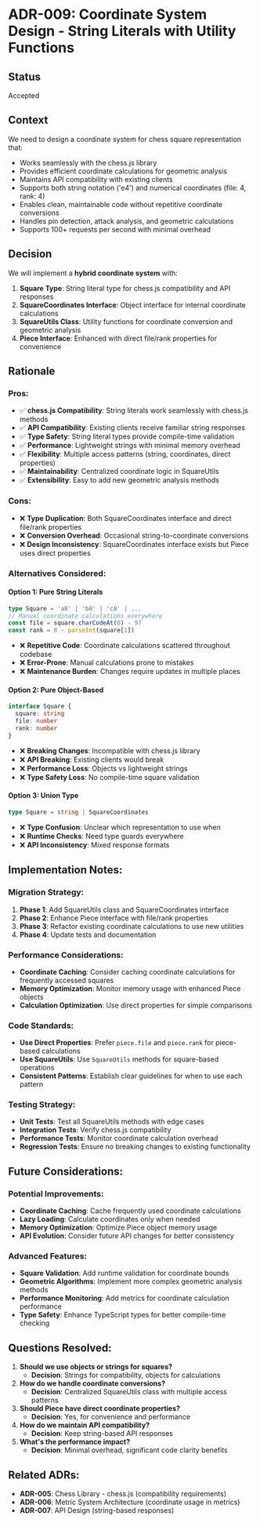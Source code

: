 # ADR-009: Coordinate System Design - String Literals with Utility Functions

## Status
Accepted

## Context
We need to design a coordinate system for chess square representation that:
- Works seamlessly with the chess.js library
- Provides efficient coordinate calculations for geometric analysis
- Maintains API compatibility with existing clients
- Supports both string notation ('e4') and numerical coordinates (file: 4, rank: 4)
- Enables clean, maintainable code without repetitive coordinate conversions
- Handles pin detection, attack analysis, and geometric calculations
- Supports 100+ requests per second with minimal overhead

## Decision
We will implement a **hybrid coordinate system** with:
1. **Square Type**: String literal type for chess.js compatibility and API responses
2. **SquareCoordinates Interface**: Object interface for internal coordinate calculations
3. **SquareUtils Class**: Utility functions for coordinate conversion and geometric analysis
4. **Piece Interface**: Enhanced with direct file/rank properties for convenience

## Rationale

### Pros:
- ✅ **chess.js Compatibility**: String literals work seamlessly with chess.js methods
- ✅ **API Compatibility**: Existing clients receive familiar string responses
- ✅ **Type Safety**: String literal types provide compile-time validation
- ✅ **Performance**: Lightweight strings with minimal memory overhead
- ✅ **Flexibility**: Multiple access patterns (string, coordinates, direct properties)
- ✅ **Maintainability**: Centralized coordinate logic in SquareUtils
- ✅ **Extensibility**: Easy to add new geometric analysis methods

### Cons:
- ❌ **Type Duplication**: Both SquareCoordinates interface and direct file/rank properties
- ❌ **Conversion Overhead**: Occasional string-to-coordinate conversions
- ❌ **Design Inconsistency**: SquareCoordinates interface exists but Piece uses direct properties

### Alternatives Considered:

#### **Option 1: Pure String Literals**
```typescript
type Square = 'a8' | 'b8' | 'c8' | ...
// Manual coordinate calculations everywhere
const file = square.charCodeAt(0) - 97
const rank = 8 - parseInt(square[1])
```
- ❌ **Repetitive Code**: Coordinate calculations scattered throughout codebase
- ❌ **Error-Prone**: Manual calculations prone to mistakes
- ❌ **Maintenance Burden**: Changes require updates in multiple places

#### **Option 2: Pure Object-Based**
```typescript
interface Square {
  square: string
  file: number
  rank: number
}
```
- ❌ **Breaking Changes**: Incompatible with chess.js library
- ❌ **API Breaking**: Existing clients would break
- ❌ **Performance Loss**: Objects vs lightweight strings
- ❌ **Type Safety Loss**: No compile-time square validation

#### **Option 3: Union Type**
```typescript
type Square = string | SquareCoordinates
```
- ❌ **Type Confusion**: Unclear which representation to use when
- ❌ **Runtime Checks**: Need type guards everywhere
- ❌ **API Inconsistency**: Mixed response formats


## Implementation Notes:

### Migration Strategy:
1. **Phase 1**: Add SquareUtils class and SquareCoordinates interface
2. **Phase 2**: Enhance Piece interface with file/rank properties
3. **Phase 3**: Refactor existing coordinate calculations to use new utilities
4. **Phase 4**: Update tests and documentation

### Performance Considerations:
- **Coordinate Caching**: Consider caching coordinate calculations for frequently accessed squares
- **Memory Optimization**: Monitor memory usage with enhanced Piece objects
- **Calculation Optimization**: Use direct properties for simple comparisons

### Code Standards:
- **Use Direct Properties**: Prefer `piece.file` and `piece.rank` for piece-based calculations
- **Use SquareUtils**: Use `SquareUtils` methods for square-based operations
- **Consistent Patterns**: Establish clear guidelines for when to use each pattern

### Testing Strategy:
- **Unit Tests**: Test all SquareUtils methods with edge cases
- **Integration Tests**: Verify chess.js compatibility
- **Performance Tests**: Monitor coordinate calculation overhead
- **Regression Tests**: Ensure no breaking changes to existing functionality

## Future Considerations:

### Potential Improvements:
- **Coordinate Caching**: Cache frequently used coordinate calculations
- **Lazy Loading**: Calculate coordinates only when needed
- **Memory Optimization**: Optimize Piece object memory usage
- **API Evolution**: Consider future API changes for better consistency

### Advanced Features:
- **Square Validation**: Add runtime validation for coordinate bounds
- **Geometric Algorithms**: Implement more complex geometric analysis methods
- **Performance Monitoring**: Add metrics for coordinate calculation performance
- **Type Safety**: Enhance TypeScript types for better compile-time checking

## Questions Resolved:

1. **Should we use objects or strings for squares?**
   - **Decision**: Strings for compatibility, objects for calculations
2. **How do we handle coordinate conversions?**
   - **Decision**: Centralized SquareUtils class with multiple access patterns
3. **Should Piece have direct coordinate properties?**
   - **Decision**: Yes, for convenience and performance
4. **How do we maintain API compatibility?**
   - **Decision**: Keep string-based API responses
5. **What's the performance impact?**
   - **Decision**: Minimal overhead, significant code clarity benefits

## Related ADRs:
- **ADR-005**: Chess Library - chess.js (compatibility requirements)
- **ADR-006**: Metric System Architecture (coordinate usage in metrics)
- **ADR-007**: API Design (string-based responses)
